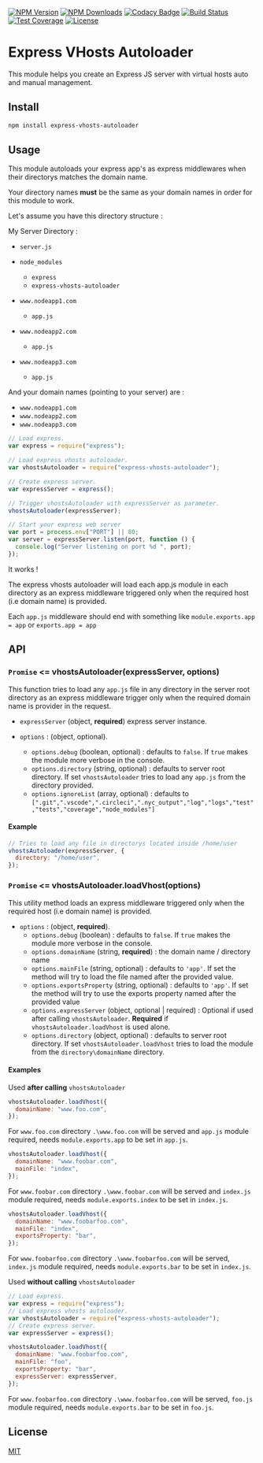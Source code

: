 [![NPM Version][npm-image]][npm-url]
[![NPM Downloads][downloads-image]][downloads-url]
[![Codacy Badge][codacy-image]][codacy-url]
[![Build Status][circleci-image]][circleci-url]
[![Test Coverage][coveralls-image]][coveralls-url]
[![License][license-image]][license-url]

# Express VHosts Autoloader

This module helps you create an Express JS server with virtual hosts auto and manual management.

## Install

```sh
npm install express-vhosts-autoloader
```

## Usage

This module autoloads your express app's as express middlewares when their directorys matches the domain name.

Your directory names **must** be the same as your domain names in order for this module to work.

Let's assume you have this directory structure :

My Server Directory :

-   `server.js`

-   `node_modules`

    -   `express`
    -   `express-vhosts-autoloader`

-   `www.nodeapp1.com`

    -   `app.js `

-   `www.nodeapp2.com`

    -   `app.js`

-   `www.nodeapp3.com`
    -   `app.js`

And your domain names (pointing to your server) are :

-   `www.nodeapp1.com`
-   `www.nodeapp2.com`
-   `www.nodeapp3.com`

```javascript
// Load express.
var express = require("express");

// Load express vhosts autoloader.
var vhostsAutoloader = require("express-vhosts-autoloader");

// Create express server.
var expressServer = express();

// Trigger vhostsAutoloader with expressServer as parameter.
vhostsAutoloader(expressServer);

// Start your express web server
var port = process.env["PORT"] || 80;
var server = expressServer.listen(port, function () {
  console.log("Server listening on port %d ", port);
});
```

It works !

The express vhosts autoloader will load each app.js module in each directory as an express middleware triggered only when the required host (i.e domain name) is provided.

Each `app.js` middleware should end with something like `module.exports.app = app` or `exports.app = app`

## API

### `Promise` <= vhostsAutoloader(expressServer, options)

This function tries to load any `app.js` file in any directory in the server root directory as an express middleware trigger only when the required domain name is provider in the request.

-   `expressServer` (object, **required**) express server instance.

-   `options` : (object, optional).
    -   `options.debug` (boolean, optional) : defaults to `false`. If `true` makes the module more verbose in the console.
    -   `options.directory` (string, optional) : defaults to server root directory. If set `vhostsAutoloader` tries to load any `app.js` from the directory provided.
    -   `options.ignoreList` (array, optional) : defaults to `[".git",".vscode",".circleci",".nyc_output","log","logs","test","tests","coverage","node_modules"]`

#### Example

```javascript
// Tries to load any file in directorys located inside /home/user
vhostsAutoloader(expressServer, {
  directory: "/home/user",
});
```

### `Promise` <= vhostsAutoloader.loadVhost(options)

This utility method loads an express middleware triggered only when the required host (i.e domain name) is provided.

-   `options` : (object, **required**).
    -   `options.debug` (boolean) : defaults to `false`. If `true` makes the module more verbose in the console.
    -   `options.domainName` (string, **required**) : the domain name / directory name
    -   `options.mainFile` (string, optional) : defaults to `'app'`. If set the method will try to load the file named after the provided value.
    -   `options.exportsProperty` (string, optional) : defaults to `'app'`. If set the method will try to use the exports property named after the provided value
    -   `options.expressServer` (object, optional | required) : Optional if used after calling `vhostsAutoloader`. **Required** if `vhostsAutoloader.loadVhost` is used alone.
    -   `options.directory` (object, optional) : defaults to server root directory. If set `vhostsAutoloader.loadVhost` tries to load the module from the `directory\domainName` directory.

#### Examples

Used **after calling** `vhostsAutoloader`

```javascript
vhostsAutoloader.loadVhost({
  domainName: "www.foo.com",
});
```

For `www.foo.com` directory `.\www.foo.com` will be served and `app.js` module required, needs `module.exports.app` to be set in `app.js`.

```javascript
vhostsAutoloader.loadVhost({
  domainName: "www.foobar.com",
  mainFile: "index",
});
```

For `www.foobar.com` directory `.\www.foobar.com` will be served and `index.js` module required, needs `module.exports.index` to be set in `index.js`.

```javascript
vhostsAutoloader.loadVhost({
  domainName: "www.foobarfoo.com",
  mainFile: "index",
  exportsProperty: "bar",
});
```

For `www.foobarfoo.com` directory `.\www.foobarfoo.com` will be served, `index.js` module required, needs `module.exports.bar` to be set in `index.js`.

Used **without calling** `vhostsAutoloader`

```javascript
// Load express.
var express = require("express");
// Load express vhosts autoloader.
var vhostsAutoloader = require("express-vhosts-autoloader");
// Create express server.
var expressServer = express();

vhostsAutoloader.loadVhost({
  domainName: "www.foobarfoo.com",
  mainFile: "foo",
  exportsProperty: "bar",
  expressServer: expressServer,
});
```

For `www.foobarfoo.com` directory `.\www.foobarfoo.com` will be served, `foo.js` module required, needs `module.exports.bar` to be set in `foo.js`.

## License

[MIT](LICENSE)

[npm-image]: https://img.shields.io/npm/v/express-vhosts-autoloader
[npm-url]: https://npmjs.org/package/express-vhosts-autoloader
[downloads-image]: https://img.shields.io/npm/dw/express-vhosts-autoloader
[downloads-url]: https://npmjs.org/package/express-vhosts-autoloader
[circleci-image]: https://img.shields.io/circleci/build/github/Sami-Radi/express-vhosts-autoloader/master
[circleci-url]: https://circleci.com/gh/Sami-Radi/express-vhosts-autoloader/tree/master
[coveralls-image]: https://coveralls.io/repos/github/Sami-Radi/express-vhosts-autoloader/badge.svg?branch=master
[coveralls-url]: https://coveralls.io/github/Sami-Radi/express-vhosts-autoloader?branch=master
[codacy-image]: https://app.codacy.com/project/badge/Grade/8123da10bc2b4a888c2886db6104cf35
[codacy-url]: https://www.codacy.com/gh/Sami-Radi/express-vhosts-autoloader/dashboard
[license-image]: https://img.shields.io/npm/l/express-vhosts-autoloader
[license-url]: https://github.com/Sami-Radi/express-vhosts-autoloader/blob/master/LICENSE
